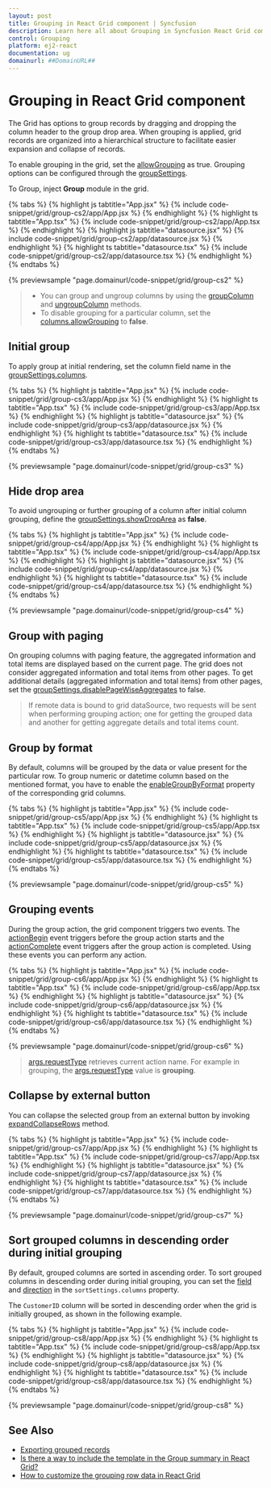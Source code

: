 ```yaml
---
layout: post
title: Grouping in React Grid component | Syncfusion
description: Learn here all about Grouping in Syncfusion React Grid component of Syncfusion Essential JS 2 and more.
control: Grouping 
platform: ej2-react
documentation: ug
domainurl: ##DomainURL##
---
```


# Grouping in React Grid component

The Grid has options to group records by dragging and dropping the column header to the group drop area.
When grouping is applied, grid records are organized into a hierarchical structure to facilitate easier expansion and collapse of records.

To enable grouping in the grid, set the [allowGrouping](https://ej2.syncfusion.com/react/documentation/api/grid/#allowgrouping) as true.
Grouping options can be configured through the [groupSettings](https://ej2.syncfusion.com/react/documentation/api/grid/groupSettings/).

To Group, inject **Group** module in the grid.

{% tabs %}
{% highlight js tabtitle="App.jsx" %}
{% include code-snippet/grid/group-cs2/app/App.jsx %}
{% endhighlight %}
{% highlight ts tabtitle="App.tsx" %}
{% include code-snippet/grid/group-cs2/app/App.tsx %}
{% endhighlight %}
{% highlight js tabtitle="datasource.jsx" %}
{% include code-snippet/grid/group-cs2/app/datasource.jsx %}
{% endhighlight %}
{% highlight ts tabtitle="datasource.tsx" %}
{% include code-snippet/grid/group-cs2/app/datasource.tsx %}
{% endhighlight %}
{% endtabs %}

 {% previewsample "page.domainurl/code-snippet/grid/group-cs2" %}

> * You can group and ungroup columns by using the [groupColumn](https://ej2.syncfusion.com/react/documentation/api/grid/group/#groupcolumn) and [ungroupColumn](https://ej2.syncfusion.com/react/documentation/api/grid/group/#ungroupcolumn) methods.
> * To disable grouping for a particular column, set the [columns.allowGrouping](https://ej2.syncfusion.com/react/documentation/api/grid/column/#allowgrouping) to **false**.

## Initial group

To apply group at initial rendering, set the column field name in the [groupSettings.columns](https://ej2.syncfusion.com/react/documentation/api/grid/groupSettingsModel/#columns).

{% tabs %}
{% highlight js tabtitle="App.jsx" %}
{% include code-snippet/grid/group-cs3/app/App.jsx %}
{% endhighlight %}
{% highlight ts tabtitle="App.tsx" %}
{% include code-snippet/grid/group-cs3/app/App.tsx %}
{% endhighlight %}
{% highlight js tabtitle="datasource.jsx" %}
{% include code-snippet/grid/group-cs3/app/datasource.jsx %}
{% endhighlight %}
{% highlight ts tabtitle="datasource.tsx" %}
{% include code-snippet/grid/group-cs3/app/datasource.tsx %}
{% endhighlight %}
{% endtabs %}

 {% previewsample "page.domainurl/code-snippet/grid/group-cs3" %}

## Hide drop area

To avoid ungrouping or further grouping of a column after initial column grouping, define the [groupSettings.showDropArea](https://ej2.syncfusion.com/react/documentation/api/grid/groupSettings/#showdroparea) as **false**.

{% tabs %}
{% highlight js tabtitle="App.jsx" %}
{% include code-snippet/grid/group-cs4/app/App.jsx %}
{% endhighlight %}
{% highlight ts tabtitle="App.tsx" %}
{% include code-snippet/grid/group-cs4/app/App.tsx %}
{% endhighlight %}
{% highlight js tabtitle="datasource.jsx" %}
{% include code-snippet/grid/group-cs4/app/datasource.jsx %}
{% endhighlight %}
{% highlight ts tabtitle="datasource.tsx" %}
{% include code-snippet/grid/group-cs4/app/datasource.tsx %}
{% endhighlight %}
{% endtabs %}

 {% previewsample "page.domainurl/code-snippet/grid/group-cs4" %}

## Group with paging

On grouping columns with paging feature, the aggregated information and total items are displayed based on the current page.
The grid does not consider aggregated information and total items from other pages.
To get additional details (aggregated information and total items) from other pages, set the [groupSettings.disablePageWiseAggregates](https://ej2.syncfusion.com/react/documentation/api/grid/groupSettings/#disablepagewiseaggregates) to false.

> If remote data is bound to grid dataSource, two requests will be sent when performing grouping action; one for getting the grouped data and another for getting aggregate details and total items count.

## Group by format

By default, columns will be grouped by the data or value present for the particular row. To group numeric or datetime column based on the mentioned format, you have to enable the [enableGroupByFormat](https://ej2.syncfusion.com/react/documentation/api/grid/column/#enablegroupbyformat) property of the corresponding grid columns.

{% tabs %}
{% highlight js tabtitle="App.jsx" %}
{% include code-snippet/grid/group-cs5/app/App.jsx %}
{% endhighlight %}
{% highlight ts tabtitle="App.tsx" %}
{% include code-snippet/grid/group-cs5/app/App.tsx %}
{% endhighlight %}
{% highlight js tabtitle="datasource.jsx" %}
{% include code-snippet/grid/group-cs5/app/datasource.jsx %}
{% endhighlight %}
{% highlight ts tabtitle="datasource.tsx" %}
{% include code-snippet/grid/group-cs5/app/datasource.tsx %}
{% endhighlight %}
{% endtabs %}

 {% previewsample "page.domainurl/code-snippet/grid/group-cs5" %}

## Grouping events

During the group action, the grid component triggers two events. The [actionBegin](https://ej2.syncfusion.com/react/documentation/api/grid/#actionbegin) event triggers before the group action starts and the [actionComplete](https://ej2.syncfusion.com/react/documentation/api/grid/#actioncomplete) event triggers after the group action is completed. Using these events you can perform any action.

{% tabs %}
{% highlight js tabtitle="App.jsx" %}
{% include code-snippet/grid/group-cs6/app/App.jsx %}
{% endhighlight %}
{% highlight ts tabtitle="App.tsx" %}
{% include code-snippet/grid/group-cs6/app/App.tsx %}
{% endhighlight %}
{% highlight js tabtitle="datasource.jsx" %}
{% include code-snippet/grid/group-cs6/app/datasource.jsx %}
{% endhighlight %}
{% highlight ts tabtitle="datasource.tsx" %}
{% include code-snippet/grid/group-cs6/app/datasource.tsx %}
{% endhighlight %}
{% endtabs %}

 {% previewsample "page.domainurl/code-snippet/grid/group-cs6" %}

> [args.requestType](https://ej2.syncfusion.com/react/documentation/api/grid/sortEventArgs/#requesttype) retrieves current action name. For example in grouping, the [args.requestType](https://ej2.syncfusion.com/react/documentation/api/grid/sortEventArgs/#requesttype) value is **grouping**.

## Collapse by external button

You can collapse the selected group from an external button by invoking [expandCollapseRows](https://ej2.syncfusion.com/react/documentation/api/grid/group/#expandcollapserows) method.

{% tabs %}
{% highlight js tabtitle="App.jsx" %}
{% include code-snippet/grid/group-cs7/app/App.jsx %}
{% endhighlight %}
{% highlight ts tabtitle="App.tsx" %}
{% include code-snippet/grid/group-cs7/app/App.tsx %}
{% endhighlight %}
{% highlight js tabtitle="datasource.jsx" %}
{% include code-snippet/grid/group-cs7/app/datasource.jsx %}
{% endhighlight %}
{% highlight ts tabtitle="datasource.tsx" %}
{% include code-snippet/grid/group-cs7/app/datasource.tsx %}
{% endhighlight %}
{% endtabs %}

 {% previewsample "page.domainurl/code-snippet/grid/group-cs7" %}

## Sort grouped columns in descending order during initial grouping

By default, grouped columns are sorted in ascending order. To sort grouped columns in descending order during initial grouping, you can set the [field](https://ej2.syncfusion.com/react/documentation/api/grid/sortDescriptorModel/#field) and [direction](https://ej2.syncfusion.com/react/documentation/api/grid/sortDescriptorModel/#direction-string) in the `sortSettings.columns` property.

The `CustomerID` column will be sorted in descending order when the grid is initially grouped, as shown in the following example.

{% tabs %}
{% highlight js tabtitle="App.jsx" %}
{% include code-snippet/grid/group-cs8/app/App.jsx %}
{% endhighlight %}
{% highlight ts tabtitle="App.tsx" %}
{% include code-snippet/grid/group-cs8/app/App.tsx %}
{% endhighlight %}
{% highlight js tabtitle="datasource.jsx" %}
{% include code-snippet/grid/group-cs8/app/datasource.jsx %}
{% endhighlight %}
{% highlight ts tabtitle="datasource.tsx" %}
{% include code-snippet/grid/group-cs8/app/datasource.tsx %}
{% endhighlight %}
{% endtabs %}

 {% previewsample "page.domainurl/code-snippet/grid/group-cs8" %}

## See Also

* [Exporting grouped records](../excel-export/excel-export-options/#exporting-grouped-records)
* [Is there a way to include the template in the Group summary in React Grid?](https://www.syncfusion.com/forums/150662/is-there-a-way-to-include-the-template-in-the-group-summary-in-react-grid)
* [How to customize the grouping row data in React Grid](https://www.syncfusion.com/forums/151019/how-to-customize-the-grouping-row-data-in-react-grid)